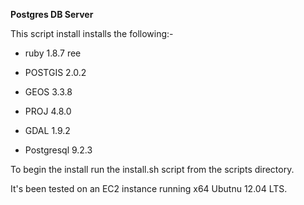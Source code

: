 **Postgres DB Server**

This script install installs the following:-


- ruby 1.8.7 ree

- POSTGIS 2.0.2

- GEOS 3.3.8

- PROJ 4.8.0

- GDAL 1.9.2
- Postgresql 9.2.3

To begin the install run the install.sh script from the scripts directory.

It's been tested on an EC2 instance running x64 Ubutnu 12.04 LTS. 

